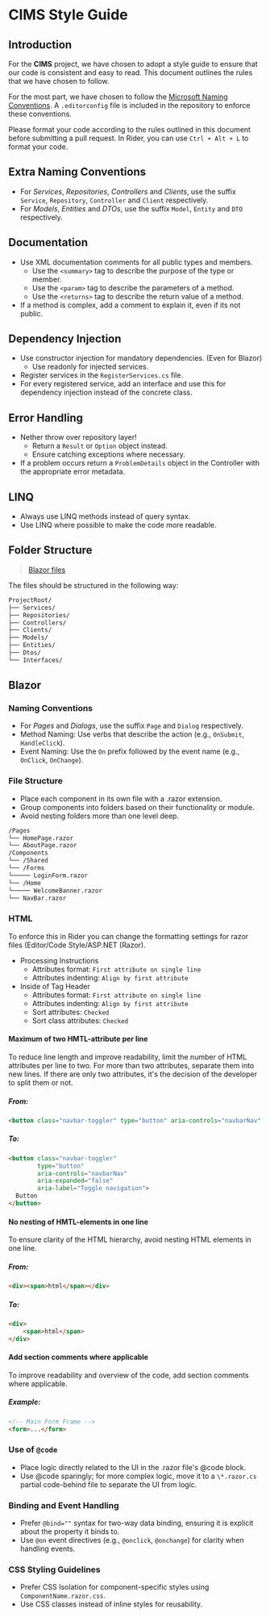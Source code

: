 # CIMS Style Guide

## Introduction

For the **CIMS** project, we have chosen to adopt a style guide to ensure that our code is consistent and easy to read.
This document outlines the rules that we have chosen to follow.

For the most part, we have chosen to follow the [Microsoft Naming Conventions](<https://learn.microsoft.com/en-us/previous-versions/dotnet/netframework-1.1/xzf533w0(v=vs.71)>).
A `.editorconfig` file is included in the repository to enforce these conventions.

Please format your code according to the rules outlined in this document before submitting a pull request.
In Rider, you can use `Ctrl + Alt + L` to format your code.

## Extra Naming Conventions

- For _Services_, _Repositories_, _Controllers_ and _Clients_, use the suffix `Service`, `Repository`, `Controller` and `Client` respectively.
- For _Models_, _Entities_ and _DTOs_, use the suffix `Model`, `Entity` and `DTO` respectively.

## Documentation

- Use XML documentation comments for all public types and members.
  - Use the `<summary>` tag to describe the purpose of the type or member.
  - Use the `<param>` tag to describe the parameters of a method.
  - Use the `<returns>` tag to describe the return value of a method.
- If a method is complex, add a comment to explain it, even if its not public.

## Dependency Injection

- Use constructor injection for mandatory dependencies. (Even for Blazor)
  - Use readonly for injected services.
- Register services in the `RegisterServices.cs` file.
- For every registered service, add an interface and use this for dependency injection instead of the concrete class.

## Error Handling

- Nether throw over repository layer!
  - Return a `Result` or `Option` object instead.
  - Ensure catching exceptions where necessary.
- If a problem occurs return a `ProblemDetails` object in the Controller with the appropriate error metadata.

## LINQ

- Always use LINQ methods instead of query syntax.
- Use LINQ where possible to make the code more readable.

## Folder Structure

> [Blazor files](#file-structure)

The files should be structured in the following way:

```markdown
ProjectRoot/
├── Services/
├── Repositories/
├── Controllers/
├── Clients/
├── Models/
├── Entities/
├── Dtos/
└── Interfaces/
```

## Blazor

### Naming Conventions

- For _Pages_ and _Dialogs_, use the suffix `Page` and `Dialog` respectively.
- Method Naming: Use verbs that describe the action (e.g., `OnSubmit`, `HandleClick`).
- Event Naming: Use the `On` prefix followed by the event name (e.g., `OnClick`, `OnChange`).

### File Structure

- Place each component in its own file with a .razor extension.
- Group components into folders based on their functionality or module.
- Avoid nesting folders more than one level deep.

```markdown
/Pages
└── HomePage.razor
└── AboutPage.razor
/Components
└── /Shared
└── /Forms
└───── LoginForm.razor
└── /Home
└───── WelcomeBanner.razor
└── NavBar.razor
```
### HTML

To enforce this in Rider you can change the formatting settings for razor files (Editor/Code Style/ASP.NET (Razor).

- Processing Instructions
    - Attributes format: `First attribute on single line`
    - Attributes indenting: `Align by first attribute`
- Inside of Tag Header
    - Attributes format: `First attribute on single line`
    - Attributes indenting: `Align by first attribute`
    - Sort attributes: `Checked`
    - Sort class attributes: `Checked`

#### Maximum of two HMTL-attribute per line

To reduce line length and improve readability, limit the number of HTML attributes per line to two. For more than two attributes, separate them into new lines. If there are only two attributes, it's the decision of the developer to split them or not.

##### From:

```html
<button class="navbar-toggler" type="button" aria-controls="navbarNav" aria-expanded="false" aria-label="Toggle navigation">Button</button>
```

##### To:

```html
<button class="navbar-toggler"
        type="button"
        aria-controls="navbarNav"
        aria-expanded="false"
        aria-label="Toggle navigation">
  Button
</button>
```

#### No nesting of HMTL-elements in one line

To ensure clarity of the HTML hierarchy, avoid nesting HTML elements in one line.

##### From:

```html
<div><span>html</span></div>
```

##### To:

```html
<div>
    <span>html</span>
</div>
```

#### Add section comments where applicable

To improve readability and overview of the code, add section comments where applicable.

##### Example:

```html
<!-- Main Form Frame -->
<form>...</form>
```

### Use of `@code`

- Place logic directly related to the UI in the .razor file's @code block.
- Use @code sparingly; for more complex logic, move it to a `\*.razor.cs` partial code-behind file to separate the UI from logic.

### Binding and Event Handling

- Prefer `@bind=""` syntax for two-way data binding, ensuring it is explicit about the property it binds to.
- Use `@on` event directives (e.g., `@onclick`, `@onchange`) for clarity when handling events.

### CSS Styling Guidelines

- Prefer CSS Isolation for component-specific styles using `ComponentName.razor.css`.
- Use CSS classes instead of inline styles for reusability.
